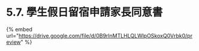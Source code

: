 # 5.7. 學生假日留宿申請家長同意書

{% embed url="https://drive.google.com/file/d/0B9rlnMTLHLQLWlpOSkoxQ0Vrbk0/preview" %}



